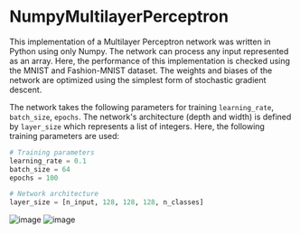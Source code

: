 # NumpyMultilayerPerceptron

This implementation of a Multilayer Perceptron network was written in Python using only Numpy. The network can process any input represented as an array. Here, the performance of this implementation is checked using the MNIST and Fashion-MNIST dataset. The weights and biases of the network are optimized using the simplest form of stochastic gradient descent.

The network takes the following parameters for training `learning_rate`, `batch_size`, `epochs`. The network's architecture (depth and width) is defined by `layer_size` which represents a list of integers. Here, the following training parameters are used:

```python
# Training parameters
learning_rate = 0.1
batch_size = 64
epochs = 100

# Network architecture
layer_size = [n_input, 128, 128, 128, n_classes]
````

![image](https://github.com/KaiFabi/NumpyMultilayerPerceptron/blob/master/mnist_weights.png)
![image](https://github.com/KaiFabi/NumpyMultilayerPerceptron/blob/master/fashion_mnist_weights.png)
